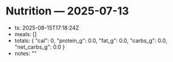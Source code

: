 # Nutrition — 2025-07-13
- ts: 2025-08-15T17:18:24Z
- meals: []
- totals: { "cal": 0, "protein_g": 0.0, "fat_g": 0.0, "carbs_g": 0.0, "net_carbs_g": 0.0 }
- notes: ""
